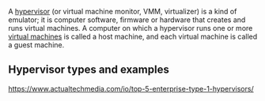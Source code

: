 A [hypervisor](https://en.m.wikipedia.org/wiki/Hypervisor) (or virtual machine monitor, VMM, virtualizer) is a kind of emulator; it is computer software, firmware or hardware that creates and runs virtual machines. A computer on which a hypervisor runs one or more [virtual machines](VM) is called a host machine, and each virtual machine is called a guest machine. 

## Hypervisor types and examples

https://www.actualtechmedia.com/io/top-5-enterprise-type-1-hypervisors/